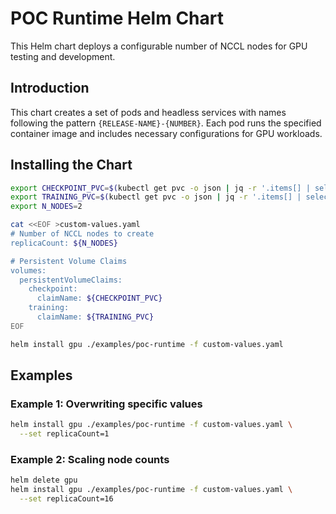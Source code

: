 # POC Runtime Helm Chart

This Helm chart deploys a configurable number of NCCL nodes for GPU testing and development.

## Introduction

This chart creates a set of pods and headless services with names following the pattern `{RELEASE-NAME}-{NUMBER}`. Each pod runs the specified container image and includes necessary configurations for GPU workloads.

## Installing the Chart



```bash
export CHECKPOINT_PVC=$(kubectl get pvc -o json | jq -r '.items[] | select(.metadata.name | test("^checkpoint-.*")) | .metadata.name')
export TRAINING_PVC=$(kubectl get pvc -o json | jq -r '.items[] | select(.metadata.name | test("^training-.*")) | .metadata.name')
export N_NODES=2

cat <<EOF >custom-values.yaml
# Number of NCCL nodes to create
replicaCount: ${N_NODES}

# Persistent Volume Claims
volumes:
  persistentVolumeClaims:
    checkpoint:
      claimName: ${CHECKPOINT_PVC}
    training:
      claimName: ${TRAINING_PVC}
EOF

helm install gpu ./examples/poc-runtime -f custom-values.yaml
```

## Examples

### Example 1: Overwriting specific values

```bash
helm install gpu ./examples/poc-runtime -f custom-values.yaml \
  --set replicaCount=1
```

### Example 2: Scaling node counts
```bash
helm delete gpu
helm install gpu ./examples/poc-runtime -f custom-values.yaml \
  --set replicaCount=16
```
